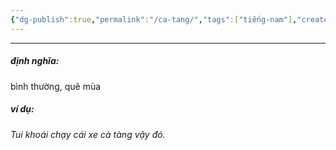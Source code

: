 ```yaml
---
{"dg-publish":true,"permalink":"/ca-tang/","tags":["tiếng-nam"],"created":"2025-08-14T09:26:47.387+07:00"}
---
```


---

##### định nghĩa:
bình thường, quê mùa

##### ví dụ:
*Tui khoái chạy cái xe cà tàng vậy đó.*
